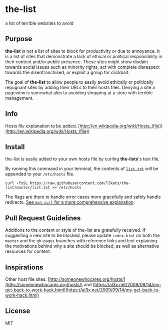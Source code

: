 the-list
========

a list of terrible websites to avoid

## Purpose

**the-list** is not a list of sites to block for productivity or due to annoyance. It is a list of sites that demonstrate a lack of ethical or political responsibility in their content and/or public presence. These sites might show disdain towards social issues such as minority rights, act with complete disrespect towards the disenfranchised, or exploit a group for clickbait.

The goal of **the-list** to allow people to easily avoid ethically or politically repugnant sites by adding their URLs to their hosts files. Denying a site a pageview is somewhat akin to avoiding shopping at a store with terrible management.

## Info

Hosts file explanation to be added. [http://en.wikipedia.org/wiki/Hosts_(file)](http://en.wikipedia.org/wiki/Hosts_(file))

## Install

the-list is easily added to your own hosts file by curling **the-lists**'s text file.

By running this command in your terminal, the contents of [`list.txt`](https://raw.githubusercontent.com/llkats/the-list/master/list.txt)
will be appended to your `/etc/hosts` file.

```shell
curl -fsSL https://raw.githubusercontent.com/llkats/the-list/master/list.txt >> /etc/hosts
```

The flags are there to handle error cases more gracefully and safely handle redirects.
[See `man curl` for a more comprehensive explanation](https://github.com/llkats/the-list/pull/2#commitcomment-5936208).

## Pull Request Guidelines

Additions to the content or style of the-list are gratefully received. If suggesting a new site to be blocked, please update `index.html` on both the `master` and the `gh-pages` branches with reference links and text explaining the motivations behind why a site should be blocked, as well as alternative resources for content.

## Inspirations

Other host file sites: [http://someonewhocares.org/hosts/](http://someonewhocares.org/hosts/) and [https://al3x.net/2009/09/14/my-get-back-to-work-hack.html](https://al3x.net/2009/09/14/my-get-back-to-work-hack.html)

## License
MIT
